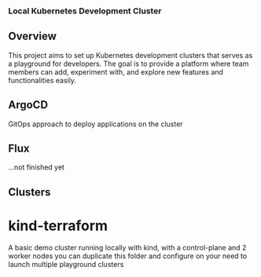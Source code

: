 
### Local Kubernetes Development Cluster

## Overview

This project aims to set up Kubernetes development clusters that serves as a playground for developers. The goal is to provide a platform where team members can add, experiment with, and explore new features and functionalities easily.


## ArgoCD
GitOps approach to deploy applications on the cluster

## Flux
...not finished yet

## Clusters
# kind-terraform
A basic demo cluster running locally with kind, with a control-plane and 2 worker nodes
you can duplicate this folder and configure on your need to launch multiple playground clusters

